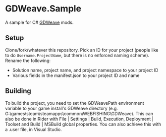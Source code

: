 # GDWeave.Sample

A sample for C# [GDWeave](https://github.com/NotNite/GDWeave) mods.

## Setup

Clone/fork/whatever this repository. Pick an ID for your project (people like to do `Username.ProjectName`, but there is no enforced naming scheme). Rename the following:

- Solution name, project name, and project namespace to your project ID
- Various fields in the manifest.json to your project ID and name

## Building



To build the project, you need to set the GDWeavePath environment variable to your game install's GDWeave directory
(e.g. G:\games\steam\steamapps\common\WEBFISHING\GDWeave).
This can also be done in Rider with File | Settings | Build, Execution, Deployment | Toolset and Build | MSBuild global properties.
You can also achieve this with a .user file, in Visual Studio.
